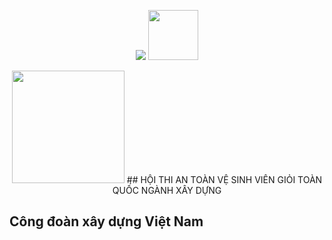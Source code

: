 <p align="center">
    <img src="https://laravel.com/assets/img/components/logo-laravel.svg">
    <img src="https://vuejs.org/images/logo.png" height="80">
</p>
<p align="center">
    <img src="https://res.cloudinary.com/dsobei3hp/image/upload/v1575541418/hoithi/logovuong_x7frmn.gif" height="180">
    ## HỘI THI AN TOÀN VỆ SINH VIÊN GIỎI TOÀN QUỐC NGÀNH XÂY DỰNG
</p>

## Công đoàn xây dựng Việt Nam


